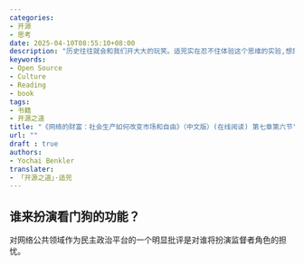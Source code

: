 ```yaml
---
categories:
- 开源
- 思考
date: 2025-04-10T08:55:10+08:00
description: "历史往往就会和我们开大大的玩笑。适兕实在忍不住体验这个思维的实验,想象虚拟的历史，于是尝试花几个月的时间翻译。Enjoy！Happy Reading～"
keywords:
- Open Source
- Culture
- Reading
- book
tags:
- 书籍
- 开源之道
title: "《网络的财富：社会生产如何改变市场和自由》（中文版）(在线阅读) 第七章第六节"
url: ""
draft : true
authors:
- Yochai Benkler
translater:
- 「开源之道」·适兕
---
```


## 谁来扮演看门狗的功能？

对网络公共领域作为民主政治平台的一个明显批评是对谁将扮演监督者角色的担忧。